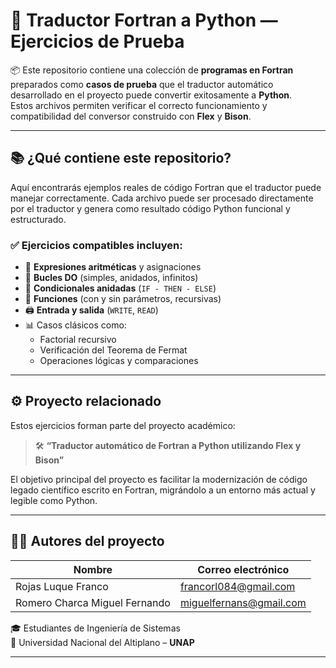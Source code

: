 # 🔄 Traductor Fortran a Python — Ejercicios de Prueba

📦 Este repositorio contiene una colección de **programas en Fortran** preparados como **casos de prueba** que el traductor automático desarrollado en el proyecto puede convertir exitosamente a **Python**.  
Estos archivos permiten verificar el correcto funcionamiento y compatibilidad del conversor construido con **Flex** y **Bison**.

---

## 📚 ¿Qué contiene este repositorio? 

Aquí encontrarás ejemplos reales de código Fortran que el traductor puede manejar correctamente. Cada archivo puede ser procesado directamente por el traductor y genera como resultado código Python funcional y estructurado.

### ✅ Ejercicios compatibles incluyen:

- 🧮 **Expresiones aritméticas** y asignaciones
- 🔁 **Bucles DO** (simples, anidados, infinitos)
- 🔀 **Condicionales anidadas** (`IF - THEN - ELSE`)
- 🧠 **Funciones** (con y sin parámetros, recursivas)
- 🖨️ **Entrada y salida** (`WRITE`, `READ`)
- 📊 Casos clásicos como:
  - Factorial recursivo
  - Verificación del Teorema de Fermat
  - Operaciones lógicas y comparaciones

---

## ⚙️ Proyecto relacionado

Estos ejercicios forman parte del proyecto académico:

> 🛠️ **“Traductor automático de Fortran a Python utilizando Flex y Bison”**

El objetivo principal del proyecto es facilitar la modernización de código legado científico escrito en Fortran, migrándolo a un entorno más actual y legible como Python.

---

## 👨‍💻 Autores del proyecto

| Nombre                                | Correo electrónico             |
|---------------------------------------|--------------------------------|
| Rojas Luque Franco                    | francorl084@gmail.com          |
| Romero Charca Miguel Fernando         | miguelfernans@gmail.com        |

🎓 Estudiantes de Ingeniería de Sistemas  
📍 Universidad Nacional del Altiplano – **UNAP**

---

